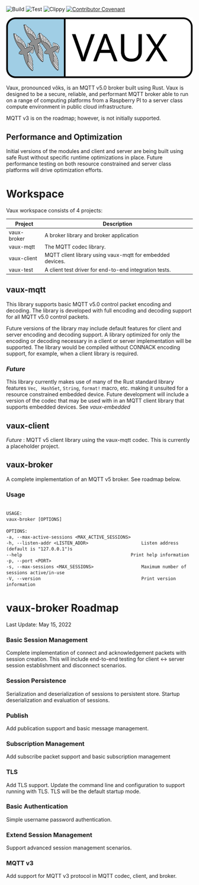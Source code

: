 ![Build](https://github.com/bytetrail/vaux/actions/workflows/rust-build.yaml/badge.svg)
![Test](https://github.com/bytetrail/vaux/actions/workflows/rust-test.yaml/badge.svg)
![Clippy](https://github.com/bytetrail/vaux/actions/workflows/rust-clippy.yaml/badge.svg)
[![Contributor Covenant](https://img.shields.io/badge/Contributor%20Covenant-2.1-4baaaa.svg)](CODE_OF_CONDUCT.md)

![Logo](images/vaux-logo-2.svg) 

Vaux, pronounced vôks, is an MQTT v5.0 broker built using Rust. Vaux is designed
to be a secure, reliable, and performant MQTT broker able to run on a range of 
computing platforms from a Raspberry PI to a server class compute environment in
public cloud infrastructure.

MQTT v3 is on the roadmap; however, is not initially supported.

## Performance and Optimization
Initial versions of the modules and client and server are being built using safe 
Rust without specific runtime optimizations in place. Future performance testing 
on both resource constrained and server class platforms will drive optimization 
efforts.

# Workspace
Vaux workspace consists of 4 projects:

| Project     | Description                                               |
|-------------|-----------------------------------------------------------|
| vaux-broker | A broker library and broker application                   |
| vaux-mqtt   | The MQTT codec library.                                   |
| vaux-client | MQTT client library using vaux-mqtt for embedded devices. |
| vaux-test   | A client test driver for end-to-end integration tests.    |

## vaux-mqtt
This library supports basic MQTT v5.0 control packet encoding and decoding. 
The library is developed with full encoding and decoding support for all MQTT
v5.0 control packets.

Future versions of the library may include default features for client and 
server encoding and decoding support. A library optimized for only 
the encoding or decoding necessary in a client or server implementation will be 
supported. The library would be compiled without CONNACK encoding support, for
example, when a client library is required.

### _Future_
This library currently makes use of many of the Rust standard
library features ```Vec```, ``` HashSet```, ```String```, ```format!``` macro, etc. making it
unsuited for a resource constrained embedded device. Future development will include
a version of the codec that may be used with in an MQTT client library that supports
embedded devices. See _vaux-embedded_

## vaux-client
_Future_ : MQTT v5 client library using the vaux-mqtt codec. This is currently a 
placeholder project. 

## vaux-broker
A complete implementation of an MQTT v5 broker. See roadmap below.

### Usage
```

USAGE:
vaux-broker [OPTIONS]

OPTIONS:
-a, --max-active-sessions <MAX_ACTIVE_SESSIONS>    
-h, --listen-addr <LISTEN_ADDR>                    Listen address (default is "127.0.0.1")s
--help                                         Print help information
-p, --port <PORT>                                  
-s, --max-sessions <MAX_SESSIONS>                  Maximum number of sessions active/in-use
-V, --version                                      Print version information

```

# vaux-broker Roadmap
Last Update: May 15, 2022

### Basic Session Management
Complete implementation of connect and acknowledgement packets with session creation.
This will include end-to-end testing for client <-> server session establishment 
and disconnect scenarios.

### Session Persistence
Serialization and deserialization of sessions to persistent store. Startup deserialization
and evaluation of sessions.

### Publish
Add publication support and basic message management.

### Subscription Management
Add subscribe packet support and basic subscription management

### TLS
Add TLS support. Update the command line and configuration to support running 
with TLS. TLS will be the default startup mode.

### Basic Authentication
Simple username password authentication. 

### Extend Session Management
Support advanced session management scenarios.

### MQTT v3
Add support for MQTT v3 protocol in MQTT codec, client, and broker. 
